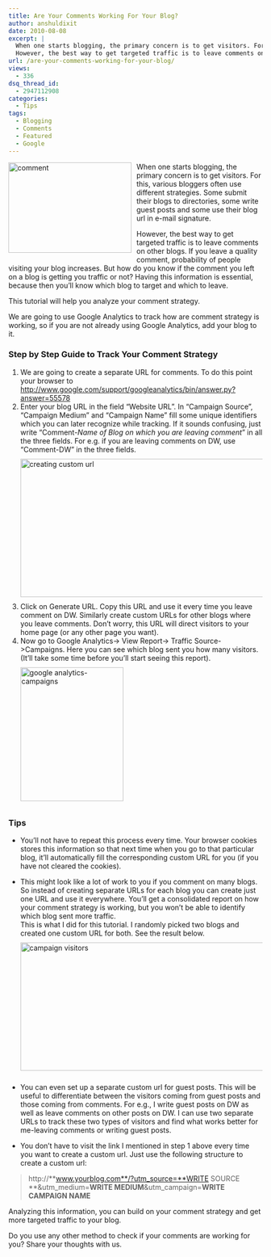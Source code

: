 ```yaml
---
title: Are Your Comments Working For Your Blog?
author: anshuldixit
date: 2010-08-08
excerpt: |
  When one starts blogging, the primary concern is to get visitors. For this, various bloggers often use different strategies. Some submit their blogs to directories, some write guest posts and some use their blog url in e-mail signature.
  However, the best way to get targeted traffic is to leave comments on other blogs. But how do we track this traffic?
url: /are-your-comments-working-for-your-blog/
views:
  - 336
dsq_thread_id:
  - 2947112908
categories:
  - Tips
tags:
  - Blogging
  - Comments
  - Featured
  - Google
---
```

[<img class="wp-image-52692" style="margin: 0px 10px 10px 0px;border: 0px" src="http://cdn.devilsworkshop.org/files/2010/08/comment_thumb.jpg" border="0" alt="comment" width="244" height="179" align="left" />][1] When one starts blogging, the primary concern is to get visitors. For this, various bloggers often use different strategies. Some submit their blogs to directories, some write guest posts and some use their blog url in e-mail signature.

However, the best way to get targeted traffic is to leave comments on other blogs. If you leave a quality comment, probability of people visiting your blog increases. But how do you know if the comment you left on a blog is getting you traffic or not? Having this information is essential, because then you’ll know which blog to target and which to leave.

This tutorial will help you analyze your comment strategy.

We are going to use Google Analytics to track how are comment strategy is working, so if you are not already using Google Analytics, add your blog to it.

### Step by Step Guide to Track Your Comment Strategy

  1. We are going to create a separate URL for comments. To do this point your browser to <a href="http://www.google.com/support/googleanalytics/bin/answer.py?answer=55578" onclick="_gaq.push(['_trackEvent', 'outbound-article', 'http://www.google.com/support/googleanalytics/bin/answer.py?answer=55578', 'http://www.google.com/support/googleanalytics/bin/answer.py?answer=55578']);" >http://www.google.com/support/googleanalytics/bin/answer.py?answer=55578</a>
  2. Enter your blog URL in the field “Website URL”. In “Campaign Source”, “Campaign Medium” and “Campaign Name” fill some unique identifiers which you can later recognize while tracking. If it sounds confusing, just write “Comment-*Name of Blog on which you are leaving comment*” in all the three fields. For e.g. if you are leaving comments on DW, use “Comment-DW” in the three fields.  
    [<img style="float: none;margin: 10px auto;border: 0px" src="http://cdn.devilsworkshop.org/files/2010/08/creatingcustomurl_thumb.jpg" border="0" alt="creating custom url" width="504" height="274" />][2]
  3. Click on Generate URL. Copy this URL and use it every time you leave comment on DW. Similarly create custom URLs for other blogs where you leave comments. Don’t worry, this URL will direct visitors to your home page (or any other page you want).
  4. Now go to Google Analytics-> View Report-> Traffic Source->Campaigns. Here you can see which blog sent you how many visitors. (It’ll take some time before you’ll start seeing this report).  
    [<img style="float: none;margin: 10px auto;border: 0px" src="http://cdn.devilsworkshop.org/files/2010/08/googleanalyticscampaigns_thumb.jpg" border="0" alt="google analytics-campaigns" width="204" height="265" />][3]

### **Tips**

  * You’ll not have to repeat this process every time. Your browser cookies stores this information so that next time when you go to that particular blog, it’ll automatically fill the corresponding custom URL for you (if you have not cleared the cookies).
  * This might look like a lot of work to you if you comment on many blogs. So instead of creating separate URLs for each blog you can create just one URL and use it everywhere. You’ll get a consolidated report on how your comment strategy is working, but you won’t be able to identify which blog sent more traffic.  
    This is what I did for this tutorial. I randomly picked two blogs and created one custom URL for both. See the result below.  
    [<img style="float: none;margin: 10px auto;border: 0px" src="http://cdn.devilsworkshop.org/files/2010/08/campaignvisitors_thumb.jpg" border="0" alt="campaign visitors" width="700" height="254" />][4]

  * You can even set up a separate custom url for guest posts. This will be useful to differentiate between the visitors coming from guest posts and those coming from comments. For e.g., I write guest posts on DW as well as leave comments on other posts on DW. I can use two separate URLs to track these two types of visitors and find what works better for me-leaving comments or writing guest posts.
  * You don’t have to visit the link I mentioned in step 1 above every time you want to create a custom url. Just use the following structure to create a custom url:

> http://**www.yourblog.com**/?utm_source=**WRITE SOURCE **&utm_medium=**WRITE MEDIUM**&utm_campaign=**WRITE CAMPAIGN NAME**

Analyzing this information, you can build on your comment strategy and get more targeted traffic to your blog.

Do you use any other method to check if your comments are working for you? Share your thoughts with us.

 [1]: http://cdn.devilsworkshop.org/files/2010/08/comment.jpg
 [2]: http://cdn.devilsworkshop.org/files/2010/08/creatingcustomurl.jpg
 [3]: http://cdn.devilsworkshop.org/files/2010/08/googleanalyticscampaigns.jpg
 [4]: http://cdn.devilsworkshop.org/files/2010/08/campaignvisitors.jpg
